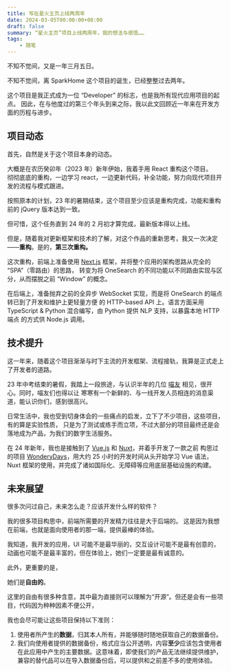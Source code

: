 ```yaml
---
title: 写在星火主页上线两周年
date: 2024-03-05T00:00:00+08:00
draft: false
summary: “星火主页”项目上线两周年，我的想法与感悟……
tags:
    - 随笔
---
```


不知不觉间，又是一年三月五日。

不知不觉间，离 SparkHome 这个项目的诞生，已经整整过去两年。

这个项目是我正式成为一位 “Developer” 的标志，也是我所有现代应用项目的起点。
因此，在与他度过的第三个年头到来之际，我以此文回顾近一年来在开发方面的历程与进步。

## 项目动态

首先，自然是关于这个项目本身的动态。

大概是在农历癸卯年（2023 年）新年伊始，我着手用 React 重构这个项目。  
彻彻底底的重构，一边学习 react，一边更新代码，补全功能，努力向现代项目开发的流程与模式跟进。

按照原本的计划，23 年的暑期结束，这个项目至少应该是重构完成，功能和重构前的 jQuery 版本达到一致。

但可惜，这个任务直到 24 年的 2 月初才算完成，最新版本得以上线。

但是，随着我对更新框架和技术的了解，对这个作品的重新思考，我又一次决定——**重构**。是的，**第三次重构。**

这次重构，前端上准备使用 [Next.js](https://nextjs.org/) 框架，并将整个应用的架构思路从完全的 “SPA”（零路由）的思路，
转变为将 OneSearch 的不同功能以不同路由实现与区分，从而摆脱之前 “Window” 的概念。

在后端上，准备抛弃之前的全异步 WebSocket 实现，而是将 OneSearch 的端点转已到了开发和维护上更轻量方便
的 HTTP-based API 上。语言方面采用 TypeScript & Python 混合编写，由 Python 提供 NLP 支持，以暴露本地 HTTP 端点
的方式供 Node.js 调用。

## 技术提升

这一年来，随着这个项目渐渐与时下主流的开发框架、流程接轨，我算是正式走上了开发者的道路。

23 年中考结束的暑假，我踏上一段旅途，与认识半年的几位 [喵友](../friends/) 相见，很开心。同时，喵友们也得以让
寒寒有一个新鲜的、与一线开发人员相连的消息渠道，能认识你们，感到很高兴。

日常生活中，我也受到切身体会的一些痛点的启发，立下了不少项目，这些项目，有的算是实验性质，
只是为了测试或练手而立项，不过大部分的项目最终还是会落地成为产品，为我们的数字生活服务。

在 24 年新年，我也是接触到了 [Vue.js](https://vuejs.org/) 和 [Nuxt](https://nuxt.com/)，并着手开发了一款之前
构思过的项目 [WonderyDays](https://github.com/alikia2x/wonderdays/)，用大约 25 小时的开发时间从头开始学习
Vue 语法，Nuxt 框架的使用，并完成了诸如国际化、无障碍等应用底层基础设施的构建。

## 未来展望

很多次问过自己，未来怎么走？应该开发什么样的软件？

我的很多项目构思中，前端所需要的开发精力往往是大于后端的。
这是因为我想在前端，也就是面向使用者的那一端，提供最棒的体验。

我知道，我开发的应用，UI 可能不是最华丽的，交互设计可能不是最有创意的，动画也可能不是最丰富的，但在体验上，她们一定要是最有诚意的。

此外，更重要的是，

她们是**自由的**。

这里的自由有很多种含意，其中最为直接则可以理解为“开源”。但还是会有一些项目，代码因为种种因素不便公开，

我也会尽可能让这些项目保持以下准则：

1. 使用者所产生的**数据**，归其本人所有，并能够随时随地获取自己的数据备份。
2. 我们向使用者提供的数据备份，格式应当公开透明，内容**至少**应该包含使用者在此应用中产生的主要数据。这意味着，即使我们的产品无法继续提供维护，兼容的替代品可以在导入数据备份后，可以提供和之前差不多的使用体验。
